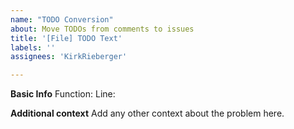 ```yaml
---
name: "TODO Conversion"
about: Move TODOs from comments to issues
title: '[File] TODO Text'
labels: ''
assignees: 'KirkRieberger'

---
```


**Basic Info**
Function: 
Line: 

**Additional context**
Add any other context about the problem here.
